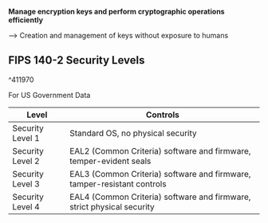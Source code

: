 **Manage encryption keys and perform cryptographic operations efficiently**

--> Creation and management of keys without exposure to humans

## FIPS 140-2 Security Levels

^411970

For US Government Data

| Level            | Controls                                                                |
| ---------------- | ----------------------------------------------------------------------- |
| Security Level 1 | Standard OS, no physical security                                       |
| Security Level 2 | EAL2 (Common Criteria) software and firmware, temper-evident seals      |
| Security Level 3 | EAL3 (Common Criteria) software and firmware, tamper-resistant controls |
| Security Level 4 | EAL4 (Common Criteria) software and firmware, strict physical security  |
